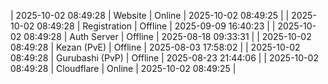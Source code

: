 | 2025-10-02 08:49:28 | Website | Online | 2025-10-02 08:49:25 |
| 2025-10-02 08:49:28 | Registration | Offline | 2025-09-09 16:40:23 |
| 2025-10-02 08:49:28 | Auth Server | Offline | 2025-08-18 09:33:31 |
| 2025-10-02 08:49:28 | Kezan (PvE) | Offline | 2025-08-03 17:58:02 |
| 2025-10-02 08:49:28 | Gurubashi (PvP) | Offline | 2025-08-23 21:44:06 |
| 2025-10-02 08:49:28 | Cloudflare | Online | 2025-10-02 08:49:25 |
